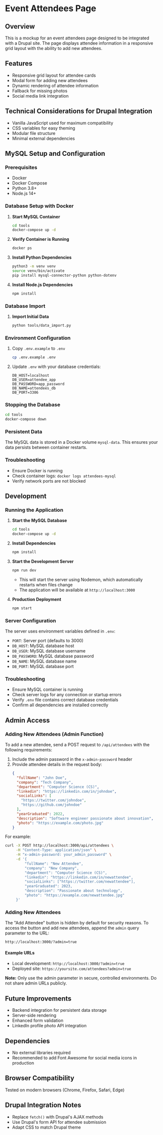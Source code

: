 # Event Attendees Page

## Overview
This is a mockup for an event attendees page designed to be integrated with a Drupal site. The page displays attendee information in a responsive grid layout with the ability to add new attendees.

## Features
- Responsive grid layout for attendee cards
- Modal form for adding new attendees
- Dynamic rendering of attendee information
- Fallback for missing photos
- Social media link integration

## Technical Considerations for Drupal Integration
- Vanilla JavaScript used for maximum compatibility
- CSS variables for easy theming
- Modular file structure
- Minimal external dependencies

## MySQL Setup and Configuration

### Prerequisites
- Docker
- Docker Compose
- Python 3.8+
- Node.js 14+

### Database Setup with Docker

1. **Start MySQL Container**
   ```bash
   cd tools
   docker-compose up -d
   ```

2. **Verify Container is Running**
   ```bash
   docker ps
   ```

3. **Install Python Dependencies**
   ```bash
   python3 -m venv venv
   source venv/bin/activate
   pip install mysql-connector-python python-dotenv
   ```

4. **Install Node.js Dependencies**
   ```bash
   npm install
   ```

### Database Import

1. **Import Initial Data**
   ```bash
   python tools/data_import.py
   ```

### Environment Configuration

1. Copy `.env.example` to `.env`
   ```bash
   cp .env.example .env
   ```

2. Update `.env` with your database credentials:
   ```
   DB_HOST=localhost
   DB_USER=attendee_app
   DB_PASSWORD=app_password
   DB_NAME=attendees_db
   DB_PORT=3306
   ```

### Stopping the Database

```bash
cd tools
docker-compose down
```

### Persistent Data

The MySQL data is stored in a Docker volume `mysql-data`. This ensures your data persists between container restarts.

### Troubleshooting

- Ensure Docker is running
- Check container logs: `docker logs attendees-mysql`
- Verify network ports are not blocked

## Development

### Running the Application

1. **Start the MySQL Database**
   ```bash
   cd tools
   docker-compose up -d
   ```

2. **Install Dependencies**
   ```bash
   npm install
   ```

3. **Start the Development Server**
   ```bash
   npm run dev
   ```
   - This will start the server using Nodemon, which automatically restarts when files change
   - The application will be available at `http://localhost:3000`

4. **Production Deployment**
   ```bash
   npm start
   ```

### Server Configuration

The server uses environment variables defined in `.env`:
- `PORT`: Server port (defaults to 3000)
- `DB_HOST`: MySQL database host
- `DB_USER`: MySQL database username
- `DB_PASSWORD`: MySQL database password
- `DB_NAME`: MySQL database name
- `DB_PORT`: MySQL database port

### Troubleshooting

- Ensure MySQL container is running
- Check server logs for any connection or startup errors
- Verify `.env` file contains correct database credentials
- Confirm all dependencies are installed correctly


## Admin Access

### Adding New Attendees (Admin Function)

To add a new attendee, send a POST request to `/api/attendees` with the following requirements:

1. Include the admin password in the `x-admin-password` header
2. Provide attendee details in the request body:
   ```json
   {
     "fullName": "John Doe",
     "company": "Tech Company",
     "department": "Computer Science (CS)",
     "linkedin": "https://linkedin.com/in/johndoe",
     "socialLinks": [
       "https://twitter.com/johndoe",
       "https://github.com/johndoe"
     ],
     "yearGraduated": 2022,
     "description": "Software engineer passionate about innovation",
     "photo": "https://example.com/photo.jpg"
   }

For example:
``` bash
curl -X POST http://localhost:3000/api/attendees \
     -H "Content-Type: application/json" \
     -H "x-admin-password: your_admin_password" \
     -d '{
         "fullName": "New Attendee",
         "company": "New Company",
         "department": "Computer Science (CS)",
         "linkedin": "https://linkedin.com/in/newattendee",
         "socialLinks": ["https://twitter.com/newattendee"],
         "yearGraduated": 2023,
         "description": "Passionate about technology",
         "photo": "https://example.com/newattendee.jpg"
     }'
```

### Adding New Attendees

The "Add Attendee" button is hidden by default for security reasons. To access the button and add new attendees, append the `admin` query parameter to the URL:

```
http://localhost:3000/?admin=true
```

#### Example URLs
- Local development: `http://localhost:3000/?admin=true`
- Deployed site: `https://yoursite.com/attendees?admin=true`

**Note:** Only use the admin parameter in secure, controlled environments. Do not share admin URLs publicly.

## Future Improvements
- Backend integration for persistent data storage
- Server-side rendering
- Enhanced form validation
- LinkedIn profile photo API integration

## Dependencies
- No external libraries required
- Recommended to add Font Awesome for social media icons in production

## Browser Compatibility
Tested on modern browsers (Chrome, Firefox, Safari, Edge)

## Drupal Integration Notes
- Replace `fetch()` with Drupal's AJAX methods
- Use Drupal's form API for attendee submission
- Adapt CSS to match Drupal theme
